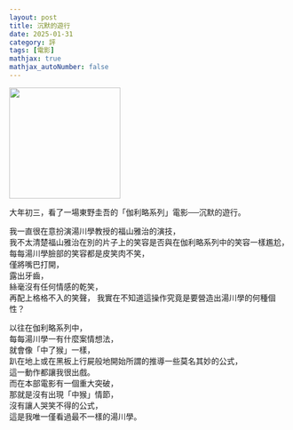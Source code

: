 ```yaml
---
layout: post
title: 沉默的遊行
date: 2025-01-31
category: 評
tags: [電影]
mathjax: true
mathjax_autoNumber: false
---
```


<img src="/blog/assets/images/2025/silentMarch.jpg" style="display: inlie-block; width: 200px;"/>

大年初三，看了一場東野圭吾的「伽利略系列」電影──沉默的遊行。

<!--more-->

我一直很在意扮演湯川學教授的福山雅治的演技，<br>
我不太清楚福山雅治在別的片子上的笑容是否與在伽利略系列中的笑容一樣尷尬，<br>
每每湯川學臉部的笑容都是皮笑肉不笑，<br>
僅將嘴巴打開，<br>
露出牙齒，<br>
絲毫沒有任何情感的乾笑，<br>
再配上格格不入的笑聲，
我實在不知道這操作究竟是要營造出湯川學的何種個性？<br>

以往在伽利略系列中，<br>
每每湯川學一有什麼案情想法，<br>
就會像「中了猴」一樣，<br>
趴在地上或在黑板上行屍般地開始所謂的推導一些莫名其妙的公式，<br>
這一動作都讓我很出戲。<br>
而在本部電影有一個重大突破，<br>
那就是沒有出現「中猴」情節，<br>
沒有讓人哭笑不得的公式，<br>
這是我唯一僅看過最不一樣的湯川學。
